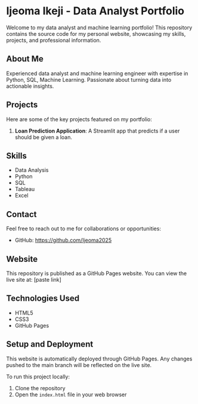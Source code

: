 # Ijeoma Ikeji - Data Analyst Portfolio

Welcome to my data analyst and machine learning portfolio! This repository contains the source code for my personal website, showcasing my skills, projects, and professional information.

## About Me

Experienced data analyst and machine learning engineer with expertise in Python, SQL, Machine Learning. Passionate about turning data into actionable insights.

## Projects

Here are some of the key projects featured on my portfolio:

1. **Loan Prediction Application**: A Streamlit app that predicts if a user should be given a loan. 

  
  

## Skills

- Data Analysis
- Python
- SQL
- Tableau
- Excel


## Contact

Feel free to reach out to me for collaborations or opportunities:
- GitHub: https://github.com/Ijeoma2025
## Website

This repository is published as a GitHub Pages website. You can view the live site at: [paste link]

## Technologies Used

- HTML5
- CSS3
- GitHub Pages

## Setup and Deployment

This website is automatically deployed through GitHub Pages. Any changes pushed to the main branch will be reflected on the live site.

To run this project locally:
1. Clone the repository
2. Open the `index.html` file in your web browser
